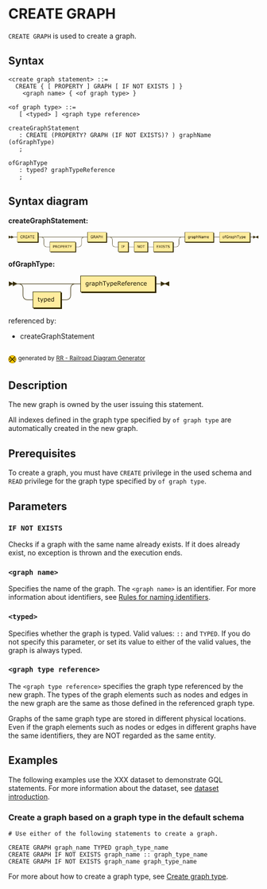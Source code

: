 # CREATE GRAPH

`CREATE GRAPH` is used to create a graph.

## Syntax

```BNF
<create graph statement> ::=
  CREATE { [ PROPERTY ] GRAPH [ IF NOT EXISTS ] }
    <graph name> { <of graph type> }

<of graph type> ::=
   [ <typed> ] <graph type reference>  

```

```antlr4
createGraphStatement
   : CREATE (PROPERTY? GRAPH (IF NOT EXISTS)? ) graphName (ofGraphType) 
   ;

ofGraphType
   : typed? graphTypeReference
   ;

```

## Syntax diagram

**createGraphStatement:**

![createGraphStatement](data:image/png;base64,iVBORw0KGgoAAAANSUhEUgAAAzsAAABFCAYAAABt7%2FgDAAAAIGNIUk0AAHomAACAhAAA%2BgAAAIDoAAB1MAAA6mAAADqYAAAXcJy6UTwAAAAEZ0FNQQAAsY58%2B1GTAAAAAXNSR0IArs4c6QAAAAZiS0dEAP8A%2FwD%2FoL2nkwAAAAlwSFlzAAAOxAAADsQBlSsOGwAAIABJREFUeNrtnQV8VEcXxU%2BMkEDwAMUSnOCQFAjaBvcixUvx4i7F%2FcOhWIFSLNDipVDcCoVCcYq7O0FCgke%2BuRN22Q0RQuM5%2F%2F62Yd97%2B2TkzpyZe%2BcBhBBCCCGEEBIPsYiJi7q6IJBJb86RszGTF4SwfrIeEkJoB%2BOjHWY%2Bsp0VrGPqYQ%2Fvmc8cf4dbmVZMBBKrSIj1k%2FWQEMJ%2BSvyzw8xHtrOWTPrYgYw%2BcASCENZDQgihHaYdZv5S7BBCCCGEEEIIxQ4hhBBCCCGEYocQQgghhBBCKHYIIYQQQgghhGKHEEIIIYQQQih2CCGEEEIIIYRihxBCCCGEEEIodgghhBBC4iKPn%2FjCx%2BclEyIG8PcPwM3bXrh3%2F0mMXP%2FV6zd48NCbGfEJWMv%2FiudHugOncD%2B0g8LbH9UcP3EVPy3ciuMnryKJvS1yZs%2BA%2Bl%2B5w6NsQfyx6RAWLf1TH5cokRVy58yEVs3KI3PGNEbD0K7bjx%2Bcs2zJvOjavobx%2B6q1%2B7Bs9V707VYHxVxzmm0LiZQpkmDutE5o1Wk6ngUzPFkypcHk%2F%2FFt7CRhcOnKXcxZsAWHj13C27f%2ByJI5DUp8nhtNG5RD6pQO%2BHXlX%2Fjtj3%2F0sYltbZA3T2a0aV4RaR2Tm53nzt3H6NrvZ5Rxd0G3DjXN9jVqNRF%2BfgHG%2BlWnRgmUUXVYGDZ2GUq45UKVCkWNx5%2B%2FeBtjJq%2FGwlldmUGEkHjD8HHLkEv1gTq1rRbi%2Fm%2FaTYF%2FQIDqn3TW%2FSXhzz0nceDwBXzfox4T8BO5%2F%2BAp6jQZg0S21kiWzB7rlg7U4ueXFbuxYesRXL%2FxAKlTOSBH9s%2FwVfXi%2BLJMgUi%2Fhz37zmDKzHXYuGrIB%2Fv6DfXE5av3QvxdpS8LoV3LynEy3f%2Br%2FjD8Xosd1T%2B54%2BqC1dZW6BLSScPbH5Vs2XEMXfvORR8lQvp2r6M7Uzv%2FOoGR41dosXP33mO8fvMWA3rWg%2B%2FzV1i74SBqNRyNPVvGIGmSxHij9u0%2FeA6Lf%2BoOu8SJjOdNk9q8ozVXiSn%2FgED8snK3UeyUcMuNjJ%2Bl0v%2Fe%2FfdpbN5%2BFGOGfqO%2F29jopMOhoxfRo1MtuOTKZDyXnZ0tLQNJEPz9z1m07jwDHdtUxXfKmNoqMfPvyatYvHw37GwToW2LSrh5y0sPRHRpV10PDCxbvQdfqUbjr42jYW1jZTyXCKKn3s8xWwmn9q2rwDaRjXHfP6qhHjPkGzhncVSi6rK65nT8MLYNqlVyxZlzN5E1S1qz%2B%2FLxfYmDqm4SQkhCQkRN5kxpMGf%2BZvTsXFtve%2Bj1DGfP32Li%2FAeW%2F7YXrkWyY%2FqEdvq7CJ2WHafh0WMf9OteF1md08H72QvdZxXhcXDnhGi9v6YNyuK56gMLE6f9jmxZ06NuzRL6e7q0KeJsun%2Bq%2Fijmgjr%2BFpjm54%2FU6qu97rFbBLmzfe3vjzrqpGuCnzS8%2FVGFjOQOHLkEg%2Fs1RLMG5Yzbcyrl3KhuaeP3FMmSwL1YHv3vL0sXQA7XDjh97gaKu%2BYyHvN50ZxwSGoX4nVkFPi2Ek1LfuqBBt%2BO14LGXgmWTBlT649w%2B85jJFHiyXAdU%2FK5ZDG7FiEJATH2vQct0AMRrb%2BpYNwus6o1qnyuZ1UNOKZObqw7UlfyleiCK9fvI1eODCZiZz8G9WmA4WOXYdvO4%2FocphQq4Iy8uTPr8zx%2B6quPF7FDCCExyctXb%2FDzom168NMpc1o9%2B1yiWG4UyOuEo8cv4%2B79J8rWZcSO3f%2BqfY4o5pYTM37aiAcPvBGo%2FitcICtaN6ugB39koEbOVdGjMOZ5btMd6G8afWE2U%2BCnenDzFm%2FHrj0n4ZwlHfp0%2FUrPNhjo07UOuvefhxZNyyNVyqQf3O%2FUWX%2Fg2o0H%2BtzZVadYBqXSpgkaAJ6%2FZDuKKRu9dsMBnLtwC1UruqJ29eL6XkRISX%2BnV5faxsEocemaq%2B731NkbyJMzI9q3qoLP0qeMk%2FkoA%2BY%2FiZfC8Us6H9updMnqlA4XL9%2FF1j%2BPI7FtIkyesRal3F1w9dp9nFN9x51%2FjNQD60FtH5BfpU9Lle6CIS8lfX9X6fno0TPttSDpdUb1USX9s2R2RJtvKhr7mktX7dEzd9tVWTlx6pr2kpDBRCur91En%2Bw6cw%2BLlu%2BCvykHHttV0%2BSmYz9m4P1UqBy14Tfurs%2BZtVu1lUf1cBmbO3agEkTssVCdfvKQK5HfGkmW78Fadt%2B23FeFWJIfx2FW%2F78PmHUcRGAjUreWO6tHU9kZUfxhEjn8gMqmqZcQsZicwyK1NTnpLnXSFTP9EZH9kI4LloSoc9Wu7f7AvefIkIf5Gjg8MCECmz1KbbRcjJDM8ho8UXgOr1%2B1HjcpuusBIAdm07WjE7lNVctNzi7sdIfEdqZ93VEPX5OuyIe4PqZHVjeODJ0hkY430JqNNJ89cVw2BD8qWzKdHo1at3R%2FmtV%2BoRkkaHgNXlXAyrYOnztxgBhFCooU2nWdoIdCs4RfaTffnxdtw8vR1ve%2FoiSsYPPpXdO49B%2FcfeuuBmmeqkysDqjWrfq5dnkRYjJ%2B2JqjD7fsKE6f%2FjmFjluk%2BSeGCSgh1moGz52%2B%2B77jO36zdqmpVLYbjp65i9MSVZvfjou6hQrlCmDZnfYj3KwNRZUvlw7eNPbRYkRkKA%2FMX70DbLjOQMkVSlFfnGDZmKSrXGaY77iJ6Nm49grkLt%2Bljn6jzyCx9%2BnQp0atzbS24GrSYYHQ5jmu06DBNtyWd21ZXIjItajf6n04fe7tEWtCIW6AM5iV3sMfm7cdQT3X6DUInpLZP8nKSEkfi%2FiYeD16qjRO8HnmjVHEXHXLxSgnlhi0nKBER1DP%2FddVf%2BK7Hj7BT16xW2VV7Qkyb%2FT4fzygBKmEdX5TOj7SqDW3Rfir83vqH%2B2wizmbP32L8vv%2FQeR0CIu7kd%2B89waiJKzBTCXAR6eJB0aT1JGNs0vipa7Dst716ULNx%2FTIYPX6F9nSKTsLTHyJyXPPipkqJ3yBCJxjW4ZxUK6nw9kfVTM%2BDh0%2BRSlU4005NiJmoCqeo7QBVWDZsOYweHWsjYwZzsTNjzkZYmihjidnJmb0GAgIC9QjxrMnt9fY6NdzxmxI%2FUog%2FluWr98LB4f2oiozqiJEiJD4jja3UT4N7qMz0SN0xUDC%2FM3LnzBhkoM%2Fd1HVURoxkBGlwvwZmI5Gr1%2B5TDWkxWFtb4isldqbM%2BgOPnvjomB8D%2F568Bm%2Fv5zh09JJ2eft1Xk%2Fjvu27TuDU2fedAV9fBvASQqKeE6ev4ZjqyB7bM9k427Fp2xGzY2T2ZNn83maj8xIfLJ3Mazfu6%2FjDw8quGbC0tMAqz77G7xcu3sHajQfhkjuz%2Fi4j%2FV2%2FC4o5tledbYnjCE6f7nVQqfZQtPu20gf7hg9ojKdPn%2BPS1buo%2BGVhdOw1R9tvw%2F1NGt0KJYsHzQr8te80XAtnN8YIPfTy1h13QTrAcpzMAugOp2tO3QacVGlSpFC2OJWPEht%2B%2FuItLJvXS8%2BwyXPJwLXMtEioQs5sGZAkiS2%2BrlPK2P5V%2BLKQWTk4f%2BG2%2FreV6hQbXMiEX1RbZZg5E%2Fr3rK8Xmbh4%2BQ4qly%2BCxct26fYuTapkev%2BIAU2MXgspkyfVYlbuQcidPYMxFrV%2B7ZJ6hufG7YfI5pw%2BbCHXzEOLroG9v9YCbeEvO9G80ZfGPE%2FrmEKHexg4cuyyHvhvWK%2B0DvM4sHOCUcRJfK3MVJnGycaA6AnSHxbY5KeSLPhMzkeJHQNKmx9XyVAlMJz9fn64qi5qF9kPJRkiylgEiVT%2B8JAA6aRJ7ZQq%2FzBwb9GcbiG6se07cFZX%2BqvXH%2BCa%2BvirFNyz%2F4xe8SJ4AHVojBjUJNLc2FQ6BrL5IHEBqWtisA2NZKCqp%2FsOntP79v5zFm2bVzSKHeNo0sHzesSsRZPyxm0yCvj7%2BgN6anzlmr%2FfGfgkWLfhIFo2e3%2Fc4mV%2Fwt4%2BMZwyO2L1kn5m0%2FbS2H7bxMPMFjRvP5X1kBASpchga1antGYxhsGRwHVToXPh0h106DkL4qQj8b73VMdZYoZDQ%2BJBbtx6aPxuZfn%2BXMkd7JQN9fvgN06ZHFFPdYZlZqG42%2Fv%2ByfMXr9Glz0%2Fa7axQfmc9yy6zCgEmYsfCpL8VvN%2BUzMFeD1oFPcdtbNl5HPvK9zU7Rtz64lp%2FSNyqRTCYxpHmzpERl6%2FeDaX9S4zHT3yM32%2FcfKjbvyeqPyneBQaxIy5ipkLnzVs%2F9BowXx17Xqd%2F8neDfgH%2B7x%2FVwuJ9%2Bss9ibAy5r1JOZJ%2FJ1Ft4tuPmNkRF3CZdZSBRREp4gJpiEEPCbmueGHIc0lcfLX6I8z2f140R4zmr%2BgPlUrV%2FQJRX%2F0NCO9EIYod9cN96oe31d8K6oQ%2Fq789wtqv6sq4iMzsfOwD5s%2FrpH1TJQjasPJSiIbAKZ0OxJMKVrfpWPQduuijV0NbtW4%2F8rpk1oXTgLjArVn%2Fjw64jm6OnEWYqu5rVb6v5YKTvyXyqiM91MGNVWKesg5EJ%2FUIF9j0JGyK5UEuPwvMVOUivyoXS1VN22kVgDPOF3B9JeAfmfXTIDZkwRAZHZRGYsqY1kGjSB2mmRtaZWSljso0eM1Go%2FVI1eC%2BDd6NHJ7Sxv3JU1%2BjWBL%2F9lXr9pmJnYmjW2qDzXpICIktdlDEgNejZxG6v7FTVqPCF4X0CL%2BwQbuGbQ31eOlUpzKZ5Tbrj1mEbqq6d6iJslUHmLkUL131l3Zj27d1nJ5JF1c0GaUPFYvg1zPp8CexQ4OvSmJY%2F8YxYocjMx9lcN0nmEeAfE8aSqy3zGJt3nZUu7zJYLzEmMpHZni%2Bbn4u1OuIZ8Ppczexb9tYo0Be8W6QLySeePvqGJzIQAYEp89ZD6%2FHPqhe2S1UV3Nd5p76IHu29DpWXbyidm8aHaagj6r8DZ5%2FpvpD%2FZ2T2AbzX71FKyUB2wRawDskFzbBMvhJ1J%2BV6gQu6nPL2gouR8%2BiZ3j7o2qxAjEirZtXQN8hC3HGxF%2F13IXb6Nz7pw%2BOF3camd6TldNC81UNPvqwSRmZCSNa6E6a4dOxXTUdjBUbEUN96AKuHD2H9ZL23m%2FhrPJlt78F%2FimSF%2BXZzCVcJP%2BlHEh5kHIh5UPKiZSXj23gI4L4L4trQ9%2FBi7T%2FrwEZBQrNjUxi7TzndMfyNXuxZPkuvW312v1o2rCcWR0Ut1IZeQxtKU3WQ0JIbLCDsviRrDL5s%2Bc2XLl2T8dYiMttWLx542fsOIq93L3n1AfHGN6lc%2F3mA%2Fyx8RCqVYy4y5B4p7Ro6qFdlkyvbWNjZfSW2bLz2Cc%2Fe5UKRfSAsSzyZEDaggdece9dMPL6AnHPOnAkaKxKROD6LYfgUTbkJaRlIE4Wnvh%2BqKeZSDLE5YTG27d%2BsLaygpVl0AzS1p3HPzjmmc%2BLoLxSx87WCwtEzmIA1Su64vFjX8z6eRNamSwqpK%2F12k%2B%2Fx0eQGNq9%2B89qFzuJUcqVLQMmTV%2BrvawMaSPLYEcnoemPfSdwSv6qJM0ZGIiV6jgfdfAHSw%2BazuzISUQpHVD1wCUEARPe%2FihBRj5kOVuZsZFpQ3GZEXeZxqEERcsSeyJ46jUbq91dDO5ledw6mR0nU4we5QrqlVGCu9rUqOSGQaN%2B0SuR5MmVKdx7lHszJU%2BujNixbmS0FIBLl%2FBa%2FRlVNI92KVxZLA9KcGQ54SEjmf6qoqvK3lwa9ui6bveONfXIV8ees3W9TJw4kV4%2BWka93IvnCfE34sY2d2pHNGv7A1Io8SNLdW7%2BbajZMTLiVNY9n37XlSzrGdthPSQkYdpBGZSdP7MLRo1fgfme27UXirNTWlhbW4X6my7tq%2BvZb4l5EWTVNlMkVr16g5FamMiMd%2B%2BudbSo%2BhQ6tq6q4zoMSAzGijV7UaR0D1hZW6J0CZdPfvZS6rc9O9VCHdXfSuFgr13kUqd2wNJ5veJc2ZEY0qnj2qBdlx%2Fh5OSoA%2Fob1SujvRZCQuJr1vzSH4NVX7FwqR5wTJNMC1d5LUlYXkE1qxaD59I%2FUbhMd%2B1CGJLX0g8%2FrsOEaWt0GIfEDkl8V2Rgk8hax8QeP3FFrxpniqxE51FjiBI0AfBWYmv0kGa6rRbmTu%2BIzn3momCpbkiWxA5Pnj3XKwCG5XEVyYSrP95t61k8P8a99Ue%2F4DM9Wtq7uuCFOslsdZIQ3dHC2x9RZFrq8J75EfqNiJw79x5rX9UM7959E19wK%2FPe5e6%2FTNuqdB2k%2FpRV56jEZi9hofJefCD%2BUnk%2FKibqpyDBtn7%2B%2Ftroh7eoCOshISQ%2B2kEZ%2FS5duT%2BmjG0VZizvi5ev9TtaZIA2kY21mR0t5tEbN8%2FM07HDMshrH8nv7jP0p%2BS1HQ4OdpF2PlmlzHThmZi0w5%2BajzKbIjEyEXkWEXniaiizdR8b633zthcclHBIkcJ8ZWFx8xaBWtrdRd9L6pQOkZr3VeuNQIfWVVCrWjHjtmP%2FXkG77j%2Fi0J8TdfkTwWpaJg3IIgqvXr75YAGwqMzfT9UfslqbiB51gfbqOkHv2bG2QtawThLe%2FuhAArFkOo2EMcL0EhN97NCpSD4UOnYa%2FzJFEgaS3whAAZX%2FtWLyPuLquxVYDwmhHfwvDBu7TL9DxdkpHf7ef1Z1BlOhWDgzMSJg7DOGLWI%2BtuMc0%2F2p%2BNQ%2Fk05%2BRJ9FXLrlExHCu0Zo74X8LxhcDKtVcvukdlwLr2hu5j9Vf5jO9Mh3S5ON4f2IxHJ2XcMrpZN%2FtQxAPaZGwkHnt8p3nf%2BE9ZAQ2sFo5euvSuoXcVpaWKB96ypY%2BnOvMBcOCAsZ6Z88uhUzNIHSo2NNFMznFCXnlrj22VPa64UpTHHKkhZD%2BzWMlenxX%2FWH4ffWLFrxjEDsDAS6MyESUpbD3SIQPzAlWA8JoR2MfvLlyaI%2FkdUhNbzLhSQ8PMoWjLJzh%2Fb%2BR4mRlZXk4jOWLFrxC%2F9AnLYAcjElEg6S35LvTAnWQ0JoBwkhhGInXmPnq6fsHJkSCQrHd%2FlOWA8JoR0khBCKnfjL%2FlvaXzkxUyJBkfhdvhPWQ0JoBwkhhGInXiNvfbJgMiQoLN7lO2E9JIR2kBBCKHYIIYQQQgghFDuEEEIIIYQQQrFDCCGEEEIIIRQ7hBBCCCGEEBJlxNhLRd3K8A3BcQVXFwZ9RjZHzsbu4HXWT9bDqC63cdGuJPTnpx0kcRHmI4kRsWMwcDT2cYfDe%2BYzERKI4WX9ZD2MrnIbl%2BxKQn9%2B2kESlwU18zFhQzc2QmIAMbw0voTlls%2FP8sT0JIRELdYxefHYPoVNSEKG9ZMQQjtIO8h8JHEdzuwQQgghhBBCKHYIIYQQQgghhGKHxCTiA80p24SBxbv8JqyHhNAOEkIIxU6C4JV7JiRmMsR%2F3uXzK6YE6yEhtIOEEEKxk1B4%2BDIp0jEZ4j%2Fv8vkhU4L1kBDaQUIIodhJEAQCF6wskI8pEf%2BRfJb8ZkqwHhJCO0gIIRQ7CQILYL%2F6nwdTIkFktofOb8J6SAjtICGEfIA1kyD%2BEWCJ1ZYB2PyFMwbuuha9fsw9B8zHjVte%2Bt9p0yRHlQpFUKtaMf197sKt2LLzuP63XeJEKJDPCe2%2BrYQUKZIYf%2F%2Fi5WvMnLsRm7cfxfPnr5ElsyPaNK%2BISh6Fjcf0HbwIV67f1%2F9Ok9oBlcsXQZ0aJfT3BUt2YMPWIx%2Fc16TRLeCUOS0atZoIP78Avc0xTTL926%2BqF%2F%2FgvMHJlyczzl28jenj2yKtY3Lj9mWr9%2BDKtfsY0Kt%2BtOezyt%2FEPoFoovK7Cks966GBq6oM91Fl2cDwAY1U%2Bc2CgSOX4PzFO2bHZs%2BaHuOGN4%2F1aWmwK1PHtkbGDKn1ttPnbmCe53ZM%2Fl8r43Hbd%2F2LuYu24fqNB7C3t1X2pyg6ta2GJOrf8xZvx6ZtR0M8v3MWR0wc1TLWP78pyRzsMH9mF4ydshoOSe30cxrwevwMXfvOxZhhzXH5yl38%2BPNm4z7POd1gb2erzzd55locPnpJ2UR%2F5Mj2GUqVcEH7VpXRosM0PH%2FxOsR7ad7oC23T%2F9h0CIuW%2Folbt72QJImtLmNNG5ZDcddctIOEEIodErUcO41%2FXV1w0scOvdXXUdF57X9PXUX1Sm5wL5YbFy7dwdAxS3FTNYbSEF%2B%2Bdg%2BplLBp2aw8njx9Ds9lf6JhywnY%2FNtQWFhYaBHSpPVk2NhYYeLIlkijxMiBQxfQvf88LSaaNSinr3Hi9DV4lCuIMu4uuHTlHkZNWKk6Nw%2FRvWNNXFOdHIekidGuRSWz%2B3JMEyRQ9h86j3GqA%2BCkRNTZC7cwZNSvePzEB62aVUCzRuWUwArqk477YQ1y58iAr2oECaH06VJi2uz1GDZmGX6c%2FJ3edu%2F%2BE4ycsAIrF%2FWNkXx%2Bl78nJb9Z6lkPDWT6LDVGDWqK8rUGY%2F3yQboTK5w8c113RD3KFjAemyRJ3Fg%2FQeyKMHH675gyprX%2B97NnL4zbhaWr9uj6OKJ%2FYxT%2FPBcePfLB%2FyavQuPWE%2FGb5%2Ff6ufPmzqSP%2FX3DQZxT9f%2F7HnX1d3v7xLH%2B%2BQ121dh4W1vpvw3rlkaVusNRslgeFCmUTW%2F7fqgncuXICKdMjkiTKhl8fV9hgBK7m1YNQWLbRPDxfYnajUejdvXimDejs7a5R45dxs%2Be29C2eUVtr%2F39%2FfW5eg1ciHq13dX5g64tg0ar1u7DyHErMHpIUxQqkFWn9ZYdx7Bxy5FoFzu0g4QQip0EilUgOvtb4J%2BieXD86Dmsj85r586ZUTXKefTHysoS85fsMI46fpY%2Bld4u5HPJjJIVv8fDR8%2F0LNC6TQe1MNq7ZYye%2BREyZ0wDO3tb9Bm8EPVVgysNtZAz%2B2fGayRKZI3pczZosSOkS5vCeI2QKJTfGS65M%2BtjHjz0xp9%2FndJip2A%2BZ%2BMxqVIm1bNKpucZ1LcBylYdgD37zqBMybwYMvpXNKlfVnWgMkd7%2Fqp8raH%2B9FT5XIKlnfXQFBtVHzJmSPWuvqWEbSIb4z4RPmHVjdhMl%2B9q6E58xzbVdP035fWbtxg9aSXGD2%2BOGlU%2BN9qORbO7oUyV%2Fvh94wFlP0oiq1PQehHHT17D%2FQdP41RaGOxqcOSZ%2BinR1mPAPGz9fbiecZHZ5pmTggZlZFbL0TE5rCwsdZro5z9xVQ%2FsDPu%2BkfE82ZzTo24td22zi7nmNG6XGbJc2TOYXXvrzuOoq%2ByxaVoXLpjVOGtOO0gIiU0wZieecvAcLgRY4GsLC3i6umBQjhywjYn7EFeIxLY2Ie67c%2B%2BJdr9IlTyp%2Fr7771Pa7c0gdAxUKV8Eb9%2F44diJqyGe54Vcw%2BQ30onZrxLA9CPucSFxV91DlsxpPupZUqd00DNMA0Ys0e4wMlLes3PtaE1PyUfJT8lXyV%2FJZ5Z21sOP5dKVux9VL2IjMiDSsml5jPth9Qf7%2FlXi5dXLN8p%2BuJptF1tSVW376%2B%2FTcb4snb942yzvDh29aNwn6ZLWMQX6D1uMkeOWY%2FqEtmYiNzjivvj6rR9m%2FLRR20ujOLf6uC5BHiW8Nm87ogd%2BXr56Y9xubR09XQraQUJIRODMTjzm2BnsKJYHJfwsMDO5DToVdcFSBGKnVQDOOF%2FA9ZWAf1Q1yjIzIm5sU2evx8iBTYz7jp64gskz1uKNamjXbjiAUYObwtomyB3joZe3boSDIw2wuKF5eT0zbrt4OajTdvnqPe13PrD31%2B87PqeuYdKMdWbnMMTsCJ7LdsExdTI9i3T85FUsX9D7o59NZnKW%2F7YX7XvOwoKZXT8QZpGNeiqra7ng5G%2BJvO%2BCcBsHAqesA1HiyFk28KyHEUNG5E0HDSTeJUsm2ziTlh3bVIV7pX56ZsIUsR1pVJ0OqbMtM70Xr9yJ8%2BVo%2FZbD2HfwvPG7xOx8XjRoBkbcgMcM%2FUbPPLdo6qHjZ8Iiw2epMGtSe4yZvFp9Vml77f55brRtUcl4zrDooPLB67EPWneerge08uTKhC%2FL5Ee39jXhoO6LdpAQQrFDoo13I14Vi%2BRDIctAiIN61wAr5LziAifXKHq7u6FRlpFYaVDLlf5w9d1de06hcMFs2rXEQFL7xPDxeRniOX18X5jFF2zcehgHj1zUiwxMHdcGHmULGvfJYgZjh4UddB0ktg5iwY9ddTzOxyKdivYtq2Dk%2BOVmsQ%2BfiqtL2G%2F9vhL0VvDrKqMuqtzaH2CBKvRNZz38L2JBYjyiutxGFdKR7tSmmo7F6fHObVUQ2%2BDzPGTb4au2J43k2KSYeP5enWujemW3UPcv%2BnWnFirrNh7UosN0IZWQqFbJVX9kMQOZGZNFYep%2FOx67N4yGc5a0Yf5WBnn%2BN6SZHsi6ePkOTpy%2BjjkLNuPchdtYMrcH7SAhhGKHRD%2FvGoZPahwi2rCH1SgXVQJHXL%2BaNfoCNRqMwrQ569H1uxp6X5FC2XVDHRxZdemZzwsUKuBs3NatQ03jCmwRRVYTkpgdiV%2Fo0Gs21i0dYAzi%2FhhsbW2U6Ikcd40jZ6Ovo0sSVj2MSiKj3H7q87Rs5qED6XebuKZJvJ3v81d68RLT2DtBXK3CEglx7flDQtz0Nu84hh1rR2DMlNXoPWgBPOd0%2F6jfygIG5csV1J9de0%2FhpBIu4YkdAzLrLrM68pGVMTv3mUs7SAiJdTBmh8QIMuuzcFZXzPxpo1HgNKpbGnfuPsb4qWvg7x8U6CornvUasACN6pXVMTORicwqifBp3u4HPHriw0whJA4gi5T06FRLLzttQNywGtcrg94DF%2Bo4PEFsyKQZa3Hr9iNlP8rE2%2FR4%2BvQ5eg6cj4kjW%2BiZL3HpFRdiWZ0uNDZsOazdiWVWx4AIncePffXqauHRb6inXubb722QB%2Bar12%2BwVtlxt8LZWUAJIbEOzuyQGENWMZs%2BoR069pytfcjdiuTA8oW90WvgAiz4ZQeSO9jj0WMfNKhbCsP6Nfro8y5etkt%2FTNm2dniIq6b1615Xx%2F207DhNLyEdVlAvIXEBiZn75rsf9L9rNhqNOVM6oGg864Q2qlsGc%2BZvMds2ckATDB%2B%2FXMetpE7lgGe%2BL%2FXSy8sW9NJiKK7TrttpD5FIAAABo0lEQVSPZt%2FlmU7un4bvh3ui4peFUbZUkLuwrL42cVQLtOk6E6XdXXR8k6wc%2BcTbFyXK98X2dSOQ1TmdfifZ5Jnr9Mp9b974wcbGGrN%2FaI8smcJfsCW7%2Bn3%2F4Yvh7f1c3YeDXr5f3tEzyeSdR4QQElvg1DEJF3G3OLxnfrReU5ajfvXqje60yAvw4hNuZd53COi%2BQWJzPYzKchtVzyOrg3kp%2ByHupmnTJE9wzx8RZDU%2BGVCytrLSy5RHlAde3nj9%2Bi1SJEsS4YUJaAcJIdEFZ3ZIrERWSyOEkIgiwfOG98mQsJGBJPuMnz6YFJlikhBCogrG7BBCCCGEEEIodgghhBBCCCGEYocQQgghhBBCKHYIIYQQQgghhGKHEEIIIYQQQih2CCGEEEIIIRQ7hBBCCCGEEEKxQwghhBBCCCEUO4QQQgghhBBCsUMIIYQQQggh%2Fx1rJgH5GNzKtGIiEMJ6yOfh8xNCSJzCiklAwuOuF4bLJ4MjhjE1Ij9tmQokrtXDyCi3cdmuJPTnpx0khMQl6MZGCCGEEEIIIYQQQgghhBASV%2Fg%2F5y3jijn99PwAAAAASUVORK5CYII%3D)

**ofGraphType:**

![ofGraphType](data:image/png;base64,iVBORw0KGgoAAAANSUhEUgAAAUUAAABFCAYAAADdA%2FTpAAAAIGNIUk0AAHomAACAhAAA%2BgAAAIDoAAB1MAAA6mAAADqYAAAXcJy6UTwAAAAEZ0FNQQAAsY58%2B1GTAAAAAXNSR0IArs4c6QAAAAZiS0dEAP8A%2FwD%2FoL2nkwAAAAlwSFlzAAAOxAAADsQBlSsOGwAAEa9JREFUeNrtnQdcVMf2x3%2FAoqAgHeygIoKooCgWYsMaUZ8k4ovGoA%2F12bsx%2FyQmfxM1lmjsXbFFo9grVqIYe8TeiCL2hihN6sI7M8AKAi4qsKuerx%2Fc3TtzZ%2Baeufd3z5m5BWAYhmFU6LAJmHfFzQlpbAWmMDh9peg1SsFmZwqCvw%2F7sxGYAqVuYz%2BN1KvLpmcYRpujkKKORFgUGYZhWBQZhmFYFBmGYVgUGYZhWBQZhmFYFBmGYVgUGYZhWBQZJj9EPotFTEz8B7dd9x9E4s69CKSm8o1EhYG8o6V%2BDdicuIhHeWVSl84w2shPk9fCoUpZDOzTLtvyxxFRGDBiYZ7r%2FfhNF9RytiuUNg3%2FdikJ2lP53cy0JBq5O%2BKrL5pDoVDvn6QkK9G19zTcvPUIRiUNELBiNKwtTbijC0inMteXoki2vu%2FmhI0KPQzOrVB16QzzPmFSqgRGDuoov6eRs%2BXTYwpmTu6NcmXM5TLb8laFVve5i%2BHo0LYeGtRzwO27EZi9cCfCwh9h3Jhuatc9cuIqnpCgnwyaCl1dfmxBQemUuxO8lTqYlaKEBf0sIUVRJz2M9lEq4U2Fbn61UHXpDJNf4hOSsGTFPpwK%2BQe2FaxRsbwlGrhXQ83qtgg5ewMPHj2Dg305HDh0jtKs4F63KuYs2oXHj6OQRv9ca1ZCr%2B4todDXQ0xsvCyrlacrlq7ch6joF%2BR1NUPzxjVfele0py9dtR8HD1%2BAXUUbfD2kE0qRKDYkD02QGYLWrlUZVSqVlt%2Fvkie3at0hDPrvSw9TCNie%2FSHo07M1go9cQjKVe4eWBQWfp3KtMWxAR5ibGcm8UVFxWLRiL86cDyOhtUA%2Fv7aqsgUOVcvJ%2Bhu6p%2F8WwpiVP6mtG7Ycldvn2aQWenRrjti4BGrTn1Aq0zBj3jbYVy6Dju3cZSi9hLb94pXbqO5YAf2pLhtrUyQlp2AOldvbtxV27j2NBw8jMbR%2FB6TQQbx05X4cP3UNpiYl0bObJ%2Bq4VpH1rlkfDGenijhw8BxOnbmOerXtMaRve2lrwaPHz%2BH%2F%2B35pH1FHF28PODqUR0JiEvxXHcCxk9ek9%2FufL1ugtkvlIt%2B33lSnMsWQTFo%2B642E2Xz2tPRwWhR6lwoNEO7km6QzjDp6D5qDE3%2BHovu%2Fm8mDeMmqfbhw6ZZMCyER%2BWHCGgwatRCPnkQh8nksoknoShgWR4dP66GTV31s3XkCU2ZtlvljYxMwdfYWjJ24Voqlay0SzIFzcOXaHVV98%2F13y4O546fuOHvxJiZMXa%2B2jTZWJiS2e3GUPLNMFi3fI8fxBMFHL6H%2F8PkyjBVeX%2BiN%2BxgwcoFME2L0ue8U6YEO698Rzo4V8Xn3SXI7cuMhnQQqVrBU%2Fd60%2FTh%2BnrwOn3VsiP692mLTjmPypKCnpwtzU2Pok0BVKGcJS4tSiIiMhnf3iShfzgKjBneCoUExdO01TQp9YkIyps3ZKtPFCSgiMka2SdgnLPwhCb4Xmn5SAz36z0T47cey7tXrD6En%2FdbXV0h7CWFetvqATBN1tfMZRyeZVPiQGIrwfdW6gzJNlClsMbivF5p4OOOrfjNw685jje1j6nRKiKFbddxRkrkhBDG3McXXFCoVV106e45Mfjh%2FKRxnLtzEmcO%2FoXgxfbkscN%2FpbHmER7XWf5QUgUxGD%2FUmT%2BcZHbyP0LhRdfwdcv3lWZ3CyA0rR6t%2Bh%2F5zH1t3nYRTtQry94Den0pvR1CCDuTpc7epbad%2BMQW6dWmK5WuC0Ki%2Bo%2FTSNmw9isANP6ryiPSx%2F%2FeF%2FN68aU24egyXY5XHyVuytDCWbZYHoFtV8tT%2BlkLangRUsD3wJK6F3sWz53HYE3QGy%2BYNVpUr2jd9oh%2Fqkpcm%2BHb45xgzfrUUHOE13773RIqSYNaCHWj2SU34keecWdfGbcdwmU4KmUMA%2FnMHS49ccPb8TSmAKxcOk3YT%2BYXw7yJPUthJMOGH7mjX2k1%2BF6H66XM30Ed4kQHBqOVsix9Gd5FpzUhQhfgK71540b8vHg4dnZdlBu4LkR6yJsmhUzoITAF%2BftUzzJcoZpJKdqRds22amvSUFNykSg35sGdeh%2FAmKtlaqwQxNyzMjbMJYuj1%2B%2Bg%2FYr4MjpwoVHtIXp%2FyNbOulexs6CB9ovqtp%2FuyLBNjQ%2FJ0UvLV1q%2FIk%2F2kzbfSy9xz4AzqutpT23MPjCzNS8mQXOQVXuOZc2Fo0GJ0tjxJycoc623ZeVx6eMKbTA%2F1U6WN%2Bo9YkK3dFiSyuSFs8%2BdfF3Dor4svTxIkTPHxiarfVlkmYkTbxMmlUatvstssy3ZltX0p4xJy%2BEHwD6376uSTEFZRpgjhG7bMXqYI7wuSd3lSjtApCq29UtLQmT7Vztkr8ojNj9KK9%2BizJRW4hD6Hvy6dvO3JmZ6iD9k13AG2Sl1Up4yelKcr5b2oSMPAk1cRytKgXbg7wiFFB3Opn2pQP%2F1Bu16QXiou24XiFgWayoLcYY2NDBHxNPqN2jdp%2Bka0bOaCb0d0lr%2FF%2BNji5XvzzB%2F5LAbmZrmLiPBk8kuZ0mbwJA9wdcAh6el9P8onz7yJScmIe5EAMxMjGVaKEHLxrIF55u9AoakXeWONGjjB97%2FTpYB40HcxA21QXB%2B%2FLxqOalXLqW1jSaqrW%2BcmubYtt0uRRH77yqWxZ%2FPY%2FI3RZTGXEfVdVHRcjjxiex3syyJw44%2BFup%2Fm52Gzr%2B6HWXWKPhca6MM%2FIRl%2BJPu903QQlVvonGNMURRCH%2BupACf6u0thsVPIFYxQl541dBYH0qlQhIVcxQ6RFpUMO1rvkFIHx2tXRwuWIe1B9IfoF9E%2Fop9Ef4l%2BE%2F2XX0F8E%2BrVqYpoOljFxIAY11q78TDOXQh%2F7TpJSSkqz1KIz6HDF%2FMUADGOtX3XKbRrVadA2ismIeYtCURiYkq2yRtB1jHC%2BUt2owZ5e2JsTwj4QWrjidMvz%2F%2BXrt7GjZsPc5TfoK4DxlO42mfoPPLEHshlbVrUxrTZW%2BS2CsQkxt6gs7m2r23L2gjYdATXwx6olh05fgVP6cSQGx50BrxFXvS2XSdVy4TNxIy4OsR2bd15UnqF0uax8QgKvgCP%2Bk7Su90eeEqVV4ToYqhEU%2BSlU0fP46L41NND1bQ0rKd8MZT57us8RVGIUNQT%2BlRILmOE6tJz5fp1CF9%2BfB1HGWqvp35pwB6jdniIStoxaOfwFUJYFHUKT1GMcY2fEgD%2Flfvl%2BKAdhdMKhV6e6wzu54We%2FWdh7aa%2F5G8xS51t3Ih2SK8u46R4Pnsei1FDvKX4FgTCexOha88vPXN4mYeOXIJb05Hy2kFLy1JYMnugKmz87Rc%2F9B0yDwYGxeTES%2FFiCrnduSFmcEVo6tt3OrYHjMEvP3bHiO%2BXwaXRMJibGuEZeWc%2B%2F2qE1p6uOdYVQi1myDt8MQFmpUrKsU8rKxOsWz4q17pMTUtiGbVj5HfLMHbSWhSjEC8xMRkzJvVWa4sWTWvBt2tztPjXj7Ku5zEvMKhPO3g2qSm3beT3%2Fvj%2FiX%2Bkl0mCPjMfZRYSanUqY9mI%2BjUwmbrvm1c9R50Mt%2FMFFbKACpmcWyHq0t9gXGAMfTQhV7g1y5Jmob4QMWgw9cX4ghjveZvXEYiBejFuN32SH%2Bq7OeSZ70V8Ip5GxsjLQMRBl4kYH3P3HIU7l5fi8ZMoCvEM5Ex1QSG8qDaf%2FYRTQVNhbPxyyHz8rwFIUabiu5GdERERjbIZ1ze%2Birh0pUSJ4qpLdd4E4YlGkfCULW2ebZwvN8RY5INHkTAlscraztchZr11qdw3vfhbCJ6wdRlrM9WlOu9aZl5kfR1BPsPnt9IpMTstxJEq6Ef1pF%2BnSCfqSq8rRF16vj2FeEyNMcTA2s5wOXMJ51iaNBQ2k%2F2RiprUHx2Lum7hoTx9Gk0eog2OHLuCcmXN4a7GsxNCV6Lc68XO2qrg7%2BxYvGIfPuvQME%2BhEQKdlyAKRDj9toiJG%2FGXH8RYpLhM500obWP2Vu0SQxl51fW2ZRYUb6tTWT1HVfisrqCCutzmYDgS3KpjjW4qPqefLIoaQtpfB2tEfxR13T6dGiHkbJiccOnXqy08KQR8kwmQV8PB3yYU3suNGtarhjouVXIsFxMlaWl837G28a46lbl%2B0b%2FNLw1B4rpW7kLNQfZvqJOGGZqoW1x%2BknkJyrsiLlbOvGavMPBqUzfX5S417Hgn%2BpCdhqKuUJmGS%2BQXOLDpNYewv%2BgHtgTDaIEoGsZKF9WKTa9RrDL6gWEYTYvisbtyHMuATa9RDDL6gWEYTYsi5JAW%2BLlHGo%2BgwTMFDKMlosgwDMOiyDAMw6LIMAzDosgwDPP%2BovgQNuJdnrX2vpCfez81Sdb7VBmGRVELeJsHErwvaLvgZAr2x3ByYjh8ZrTIG2bRYRj2FBkO8RmGPUWGYRgWRYZhmI9YFPlWP83Bt%2FgxjBaKYkLD8vxQCE2QYXd%2BGATDaJkoPok3gg2bv%2BjJsPsTtgTDaJEoUuwWqqcDZzZ%2F0SPsLuzPlmAYLRJFHeAY%2Fef5MRlavAVNvO1M45Ddpf0ZhtEeUUzVxUZyF7s1syv6ccUdu08h8llskW9zyNkb6NLzV412trQ32V3an2EY7RHFjNebXogxxKiirlu8YvP2nY9zSC3D3hf49bIMkzcau6NFLw2DlDo4XscRZ0OuYkdR1Bm4LwSxsQlYsz4YQcHn0aiBE8JuPoSzU8Vsb2j7PeAQ6rrao2IFSyxYuhttWtaG%2F6oD5GHG4MsuTdGymYsq7%2F6D57Bx2zG8eJGIVs1d0P3fzVRpx05dw8o%2F%2FpSvw7SyMNFoR5Od29PHCLJ7A97tGUbLPEXByasITdWBj44OVro5YYy9PYoXdp3m5kbQU%2BjC2tpEvtDbxNgQTyNj8OvMzao8d%2B5FYNzkdShjY4oX8YmYNmcrfhi3BjWr28KNhLLv0Pk4fylc5l278TAmTd8En04e6PufNlgdEIzFy%2FemCyJtYK9Bc1DfzQGdvOojJi5eI3YWdhX2FXYW9hZ2592eYbTQU5Rh9GUccHdEgxQdzDXRx8A6TvhDvBdaLxWX7UJxaz2gLMj6hECJdwW3bOoC11qV5DJra1PMmLcdt%2B4%2BgW15K%2BnZCREzMSmJiMhomSdgxWgoFOnnjxs3H2DzjhOo5WyH3%2BZug%2F%2FcwajhlP4e49HDvDF11hb06dkacxcHYli%2F9uj5Zfp8kkmpEnJcsbDxISc83AG2Sl1Uz5hU6ZoGXFSQh3j6Cgsiw2i1KGZ6jPTRqrYzXHTT8Bl9H5Kqh6phTrB1K4K7XizMjNG%2BbV2sIjH8eqi39P7WkwjmRWW70rhy7S7iKFy%2Bd%2F8p%2FAbOhq7Oy2aWK2MuP69dv4dBfb0KvL3qnpQTln63yi1q0T9kvWPkHbblMUSGeY9EUeU1ph%2B45wpDKNTRo2tz%2BPafCbuK1qhWtTwcHcrnmTfyeawMw4vrK6BfTEEC%2BjVsK1jnyFe8mD5iYl4UuJ34STQMU7h8dA%2BEMClVEtfDHmRbVse1CiqUtcTYiWvh171FjnWiM8RNjDdu2X4cXq3doNDXozC8Fn6duQXJSSkyXYxBiokXgbtbVWzYegypqWkyff%2FB87y3MQx7itpHb99W%2BO7nVZg6e4ucSR6cEeJ28fbAfP%2FdaNOido51OnX7BUkkbM%2FISxw2oCMaujvK5ZN%2F7oFh3yxFTY%2BhMDcxwrPoOHTPmJ0eNbgTfHpMgQulJaco0dSjBu9tDMOiqH107dxYjiHGxSWgtI2Zarm4fMb3i%2BbQ08vpPAdtH09hcwxKljCgv5eT5GI8ctWiYYiKikN0bDzKlbGArm56dFu2jDmCA3%2FB%2FYeRMDM1glFJfv4Fw7AoainGRobyL5PbdyNw8PAFTB7rm%2Bc61pZ5X2coZqrF36sIgRWX%2FjAM8%2F7AD5klkpKSsXDmAJiZGeUQzxkTe5G48dwGw7Cn%2BBFhX7mM%2FHsVMYPs4%2B3BBmIY9hQZhmFYFBmGYVgU2QQMwzAsigzDMCyKDMMwLIoMwzAsigzDMCyKDMMw78wHc%2FF23cZ%2B3JsMw7wzeh%2FCRjyIwE%2Fir6wVxn7oHSa2k3dbhuHwmWEYhmEYhilq%2FgfJs8Pg03E9kAAAAABJRU5ErkJggg%3D%3D)

referenced by:

* createGraphStatement

## 
![rr-2.0](data:image/png;base64,iVBORw0KGgoAAAANSUhEUgAAABAAAAAQCAYAAAAf8%2F9hAAAAIGNIUk0AAHomAACAhAAA%2BgAAAIDoAAB1MAAA6mAAADqYAAAXcJy6UTwAAAAEZ0FNQQAAsY58%2B1GTAAAAAXNSR0IArs4c6QAAAAZiS0dEAP8A%2FwD%2FoL2nkwAAAAlwSFlzAAAOxAAADsQBlSsOGwAAAltJREFUeNp1k21IU2EUx393u0aslxlDrDTLZJUaUmREYBIIlpqQ5YciikAoKiIJihgk6JcWRBlpnwr6EOWHiOiN3j6ZMOd068WXZW8SpEY22LI1N7fb8%2BzmcroO3Av33P%2FvnPOccx6FGaa5KfD%2F5LjjNbVaDDMKRCIEghN0bi6iYUU17ul6JQF2kyaEV5%2B7qFMNKCXrwDT3n9A%2FDu1uNKPKk8oydiqFhBMBJGy%2FwaeBIbJbTsGCeaS0WAxONsehH5cayVKsTBjkj8gkLRLu%2BwgXb%2BnCVHDTNejwwGQUS08XbdJvlGd%2B6uD6kV0ovgA8aIdRH5SuF5mUZPjhS6guhXPHwNXH6jY794wn9tA0OsbGgpU6JOHpQTQtGT5bBwZRdziC8s3HItXZy26DyGRrBfN8qN%2BrZ5VBJCyfRx06XFsGZ1p03YFK8LynXBXlpY%2BHYG0eDH6BkTE9iwRlVmk7tui%2B7gFYmgFpKrwT2jQjCw1TcxQl4fNDXvbfsWr%2Fn4R3CIrz9W81HCWwfAmWjHTIz4W3H%2BB%2Bu162zCxNViIbum87bN0gjiP8bq%2BYhlgwNRTCuSqHSnmunMWzGxZfFkXvibSpJuZmwc3HeIwX6vE6%2BzlkXYaSqtsSTjUdwWixKEeNzbcZOVjFptY7WF84k%2BHEvs8IMiwaHQzSub8BW1y2rYIauZ7issyCp0z65L%2BqEvj6Hb9BoyK%2BifLVeIWo4y6XM00UuvpZI5ck05IcICq639ULv37jyLZQfPg8%2FqTbmLiVPRS9GcT2eZjyOSrm%2BNZN4hcjfmU2Ya85zbPp%2Bj%2Fv7PhdECerqgAAAABJRU5ErkJggg%3D%3D) <sup>generated by [RR - Railroad Diagram Generator][RR]</sup>

[RR]: http://bottlecaps.de/rr/ui

## Description

The new graph is owned by the user issuing this statement.  

All indexes defined in the graph type specified by `of graph type` are automatically created in the new graph.

## Prerequisites

To create a graph, you must have `CREATE` privilege in the used schema and `READ` privilege for the graph type specified by `of graph type`.



## Parameters

### `IF NOT EXISTS`

Checks if a graph with the same name already exists. If it does already exist, no exception is thrown and the execution ends.
 

### `<graph name>`

Specifies the name of the graph. The `<graph name>` is an identifier. For more information about identifiers, see [Rules for naming identifiers](../../overview/keywords-identifiers.md#rules-for-naming-identifiers).

### `<typed>`

Specifies whether the graph is typed. Valid values: `::` and `TYPED`. If you do not specify this parameter, or set its value to either of the valid values, the graph is always typed.

### `<graph type reference>`

The `<graph type reference>` specifies the graph type referenced by the new
graph. The types of the graph elements such as nodes and edges in the new graph are the same as those defined in the referenced graph type.

Graphs of the same graph type are stored in different physical locations. Even if the graph elements such as nodes or edges in different graphs have the same identifiers, they are NOT regarded as the same entity.

## Examples

The following examples use the XXX dataset to demonstrate GQL statements. For more information about the dataset, see [dataset introduction](../../overview/sample-dataset.md).

### Create a graph based on a graph type in the default schema
```
# Use either of the following statements to create a graph.

CREATE GRAPH graph_name TYPED graph_type_name
CREATE GRAPH IF NOT EXISTS graph_name :: graph_type_name
CREATE GRAPH IF NOT EXISTS graph_name graph_type_name
```
For more about how to create a graph type, see [Create graph type]().
